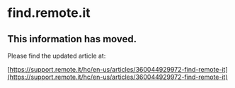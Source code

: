 # find.remote.it

## This information has moved.

Please find the updated article at:

[https://support.remote.it/hc/en-us/articles/360044929972-find-remote-it](https://support.remote.it/hc/en-us/articles/360044929972-find-remote-it)


